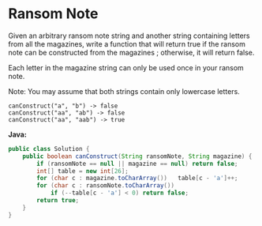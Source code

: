 # Ransom Note

Given an arbitrary ransom note string and another string containing letters from all the magazines, write a function that will return true if the ransom note can be constructed from the magazines ; otherwise, it will return false.

Each letter in the magazine string can only be used once in your ransom note.

Note:
You may assume that both strings contain only lowercase letters.

    canConstruct("a", "b") -> false
    canConstruct("aa", "ab") -> false
    canConstruct("aa", "aab") -> true


**Java:**
```java
public class Solution {
    public boolean canConstruct(String ransomNote, String magazine) {
        if (ransomNote == null || magazine == null) return false;
        int[] table = new int[26];
        for (char c : magazine.toCharArray())   table[c - 'a']++;
        for (char c : ransomNote.toCharArray())
            if (--table[c - 'a'] < 0) return false;
        return true;
    }
}
```
